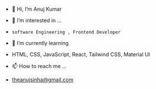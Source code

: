 - 👋 Hi, I’m Anuj Kumar 
- 👀 I’m interested in ...
-     software Engineering , Frontend Developer 
- 🌱 I’m currently learning
-   HTML, CSS, JavaScript, React, Tailwind CSS, Material UI
  
- 📫 How to reach me ...
- theanujsinha@gmail.com

<!---
theanujsinha01/theanujsinha01 is a ✨ special ✨ repository because its `README.md` (this file) appears on your GitHub profile.
You can click the Preview link to take a look at your changes.
--->
